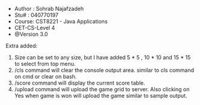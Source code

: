 * Author : Sohrab Najafzadeh
* Stu# : 040770197
* Course: CST8221 - Java Applications
* CET-CS-Level 4
* @Version 3.0


Extra added:
1. Size can be set to any size, but I have added 5 * 5 , 10 * 10 and 15 * 15 to select from top menu.
2. /cls command will clear the console output area. similar to cls command on cmd or clear on bash.
3. /score command will display the current score table.
4. /upload command will upload the game grid to server. Also clicking on Yes when game is won will upload the game similar to sample output.


